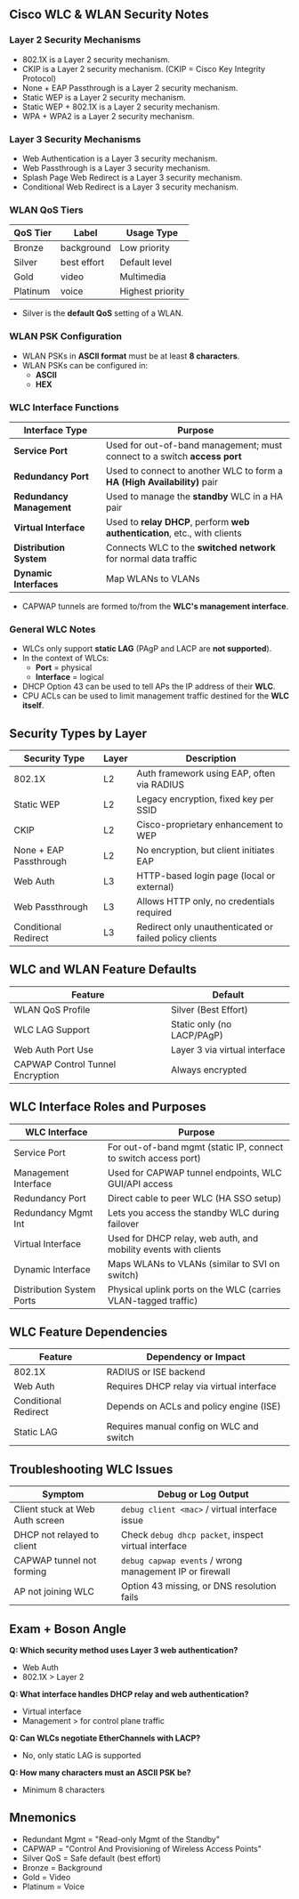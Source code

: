 ## Cisco WLC & WLAN Security Notes

### Layer 2 Security Mechanisms
- 802.1X is a Layer 2 security mechanism.
- CKIP is a Layer 2 security mechanism. (CKIP = Cisco Key Integrity Protocol)
- None + EAP Passthrough is a Layer 2 security mechanism.
- Static WEP is a Layer 2 security mechanism.
- Static WEP + 802.1X is a Layer 2 security mechanism.
- WPA + WPA2 is a Layer 2 security mechanism.

### Layer 3 Security Mechanisms
- Web Authentication is a Layer 3 security mechanism.
- Web Passthrough is a Layer 3 security mechanism.
- Splash Page Web Redirect is a Layer 3 security mechanism.
- Conditional Web Redirect is a Layer 3 security mechanism.

### WLAN QoS Tiers
| QoS Tier   | Label        | Usage Type     |
|------------|--------------|----------------|
| Bronze     | background   | Low priority   |
| Silver     | best effort  | Default level  |
| Gold       | video        | Multimedia     |
| Platinum   | voice        | Highest priority |

- Silver is the **default QoS** setting of a WLAN.

### WLAN PSK Configuration
- WLAN PSKs in **ASCII format** must be at least **8 characters**.
- WLAN PSKs can be configured in:
  - **ASCII**
  - **HEX**

### WLC Interface Functions

| Interface Type            | Purpose                                                                 |
|---------------------------|-------------------------------------------------------------------------|
| **Service Port**          | Used for out-of-band management; must connect to a switch **access port** |
| **Redundancy Port**       | Used to connect to another WLC to form a **HA (High Availability)** pair |
| **Redundancy Management** | Used to manage the **standby** WLC in a HA pair                          |
| **Virtual Interface**     | Used to **relay DHCP**, perform **web authentication**, etc., with clients |
| **Distribution System**   | Connects WLC to the **switched network** for normal data traffic         |
| **Dynamic Interfaces**    | Map WLANs to VLANs                                                      |

- CAPWAP tunnels are formed to/from the **WLC's management interface**.

### General WLC Notes
- WLCs only support **static LAG** (PAgP and LACP are **not supported**).
- In the context of WLCs:
  - **Port** = physical
  - **Interface** = logical
- DHCP Option 43 can be used to tell APs the IP address of their **WLC**.
- CPU ACLs can be used to limit management traffic destined for the **WLC itself**.

## Security Types by Layer

| **Security Type**         | **Layer** | **Description**                                        |
|---------------------------|-----------|--------------------------------------------------------|
| 802.1X                    | L2        | Auth framework using EAP, often via RADIUS            |
| Static WEP                | L2        | Legacy encryption, fixed key per SSID                 |
| CKIP                      | L2        | Cisco-proprietary enhancement to WEP                  |
| None + EAP Passthrough    | L2        | No encryption, but client initiates EAP               |
| Web Auth                  | L3        | HTTP-based login page (local or external)             |
| Web Passthrough           | L3        | Allows HTTP only, no credentials required             |
| Conditional Redirect      | L3        | Redirect only unauthenticated or failed policy clients|

## WLC and WLAN Feature Defaults

| **Feature**                    | **Default**                        |
|--------------------------------|------------------------------------|
| WLAN QoS Profile               | Silver (Best Effort)               |
| WLC LAG Support                | Static only (no LACP/PAgP)         |
| Web Auth Port Use              | Layer 3 via virtual interface      |
| CAPWAP Control Tunnel Encryption |   Always encrypted               |

## WLC Interface Roles and Purposes

| **WLC Interface**          | **Purpose**                                                                 |
|----------------------------|------------------------------------------------------------------------------|
| Service Port               | For out-of-band mgmt (static IP, connect to switch access port)              |
| Management Interface       | Used for CAPWAP tunnel endpoints, WLC GUI/API access                         |
| Redundancy Port            | Direct cable to peer WLC (HA SSO setup)                                      |
| Redundancy Mgmt Int        | Lets you access the standby WLC during failover                              |
| Virtual Interface          | Used for DHCP relay, web auth, and mobility events with clients              |
| Dynamic Interface          | Maps WLANs to VLANs (similar to SVI on switch)                               |
| Distribution System Ports  | Physical uplink ports on the WLC (carries VLAN-tagged traffic)               |

## WLC Feature Dependencies

| **Feature**          | **Dependency or Impact**                             |
|----------------------|------------------------------------------------------|
| 802.1X               | RADIUS or ISE backend                                |
| Web Auth             | Requires DHCP relay via virtual interface            |
| Conditional Redirect | Depends on ACLs and policy engine (ISE)             |
| Static LAG           | Requires manual config on WLC and switch            |

## Troubleshooting WLC Issues

| **Symptom**                    | **Debug or Log Output**                                      |
|-------------------------------|--------------------------------------------------------------|
| Client stuck at Web Auth screen | `debug client <mac>` / virtual interface issue               |
| DHCP not relayed to client     | Check `debug dhcp packet`, inspect virtual interface          |
| CAPWAP tunnel not forming      | `debug capwap events` / wrong management IP or firewall       |
| AP not joining WLC             | Option 43 missing, or DNS resolution fails                   |

## Exam + Boson Angle

**Q: Which security method uses Layer 3 web authentication?**  
- Web Auth  
- 802.1X > Layer 2

**Q: What interface handles DHCP relay and web authentication?**  
- Virtual interface  
- Management > for control plane traffic

**Q: Can WLCs negotiate EtherChannels with LACP?**  
- No, only static LAG is supported

**Q: How many characters must an ASCII PSK be?**  
- Minimum 8 characters

## Mnemonics

- Redundant Mgmt = "Read-only Mgmt of the Standby"
- CAPWAP = "Control And Provisioning of Wireless Access Points"
- Silver QoS = Safe default (best effort)
- Bronze = Background  
- Gold = Video  
- Platinum = Voice
